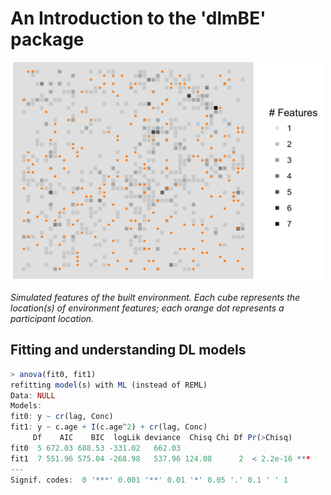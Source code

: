 
# An Introduction to the 'dlmBE' package

<img src="BE.png" alt="Built environment" width="500" height="351">

_Simulated features of the built environment. Each cube represents the
location(s) of environment features; each orange dot represents a participant
location._



## Fitting and understanding DL models

```R
> anova(fit0, fit1)
refitting model(s) with ML (instead of REML)
Data: NULL
Models:
fit0: y ~ cr(lag, Conc)
fit1: y ~ c.age + I(c.age^2) + cr(lag, Conc)
     Df    AIC    BIC  logLik deviance  Chisq Chi Df Pr(>Chisq)
fit0  5 672.03 688.53 -331.02   662.03
fit1  7 551.96 575.04 -268.98   537.96 124.08      2  < 2.2e-16 ***
---
Signif. codes:  0 '***' 0.001 '**' 0.01 '*' 0.05 '.' 0.1 ' ' 1
```


